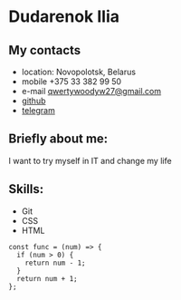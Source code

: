 # Dudarenok Ilia
## My contacts
* location: Novopolotsk, Belarus
* mobile +375 33 382 99 50
* e-mail qwertywoodyw27@gmail.com
* [github](https://github.com/qwertywoody)
* [telegram](https://t.me/qwertywoody)
## Briefly about me:
I want to try myself in IT and change my life
## Skills:
* Git
* CSS
* HTML
```
const func = (num) => {
  if (num > 0) {
    return num - 1;
  }
  return num + 1;
};
```